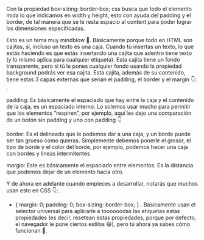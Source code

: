 Con la propiedad box-sizing: border-box; css busca que todo el elemento mida 
lo que indicamos en width y height, esto con ayuda del padding y el border,
de tal manera que se le resta espacio al content para poder lograr las dimensiones específicadas.

Esto es un tema muy mindblow 🤯. Básicamente porque todo en HTML son cajitas, sí, incluso un texto es una caja. Cuando tú insertas un texto, lo que estás haciendo es que estás insertando una cajita que adentro tiene texto (y lo mismo aplica para cualquier etiqueta). Esta cajita tiene un fondo transparente, pero si tú le pones cualquier fondo usando la propiedad background podrás ver esa cajita. Esta cajita, además de su contenido, tiene estas 3 capas externas que serían el padding, el border y el margin 👇:
.

padding: Es básicamente el espaciado que hay entre la caja y el contenido de la caja, es un espaciado interno. Lo solemos usar mucho para permitir que los elementos “respiren”, por ejemplo, aquí les dejo una comparación de un botón sin padding y uno con padding 👇

border: Es el delineado que le podemos dar a una caja, y un borde puede ser tan grueso como quieras. Simplemente debemos ponerle el grosor, el tipo de borde y el color del borde, por ejemplo, podemos hacer una caja con bordes y líneas intermitentes 

margin: Este es básicamente el espaciado entre elementos. Es la distancia que podemos dejar de un elemento hacia otro.

Y de ahora en adelante cuando empieces a desarrollar, notarás que muchos usan esto en CSS 👇:
.

* {
    margin: 0;
    padding: 0;
    box-sizing: border-box;
}
.
Básicamente usan el selector universal para aplicarle a toooooodas las etiquetas estas propiedades (es decir, resetean estas propiedades, porque por defecto, el navegador le pone ciertos estilos 😄), pero tú ahora ya sabes cómo funcionan 👀.